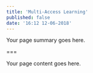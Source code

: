 ```yaml
---
title: 'Multi-Access Learning'
published: false
date: '16:12 12-06-2018'
---
```


Your page summary goes here.

===

Your page content goes here.